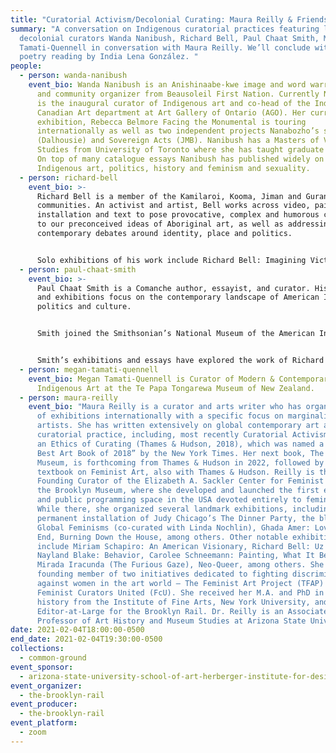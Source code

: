 ```yaml
---
title: "Curatorial Activism/Decolonial Curating: Maura Reilly & Friends"
summary: "A conversation on Indigenous curatorial practices featuring legendary
  decolonial curators Wanda Nanibush, Richard Bell, Paul Chaat Smith, Megan
  Tamati-Quennell in conversation with Maura Reilly. We’ll conclude with a
  poetry reading by India Lena González. "
people:
  - person: wanda-nanibush
    event_bio: Wanda Nanibush is an Anishinaabe-kwe image and word warrior, curator
      and community organizer from Beausoleil First Nation. Currently Nanibush
      is the inaugural curator of Indigenous art and co-head of the Indigenous +
      Canadian Art department at Art Gallery of Ontario (AGO). Her current AGO
      exhibition, Rebecca Belmore Facing the Monumental is touring
      internationally as well as two independent projects Nanabozho’s sisters
      (Dalhousie) and Sovereign Acts (JMB). Nanibush has a Masters of Visual
      Studies from University of Toronto where she has taught graduate courses.
      On top of many catalogue essays Nanibush has published widely on
      Indigenous art, politics, history and feminism and sexuality.
  - person: richard-bell
    event_bio: >-
      Richard Bell is a member of the Kamilaroi, Kooma, Jiman and Gurang Gurang
      communities. An activist and artist, Bell works across video, painting,
      installation and text to pose provocative, complex and humorous challenges
      to our preconceived ideas of Aboriginal art, as well as addressing
      contemporary debates around identity, place and politics.


      Solo exhibitions of his work include Richard Bell: Imagining Victory, Western Plains Cultural Centre, Dubbo (2015); Embassy, Perth Institute of Contemporary Arts, Perth (2014); and Imagining Victory, Artspace, Sydney (2013). Uz vs Them, a major touring exhibition of Bell’s work organised by the American Federation of Arts, premiered at Tufts University, Boston in September 2011 and toured to venues across North America throughout 2013. In 2009 an exhibition of Bell’s practice to date, titled I am not sorry, was held at Location One, New York, and he was the recipient of Location One’s International Fellowship for that year. In 2006 his work was the subject of the survey exhibition Positivity presented by the Institute of Modern Art, Brisbane.
  - person: paul-chaat-smith
    event_bio: >-
      Paul Chaat Smith is a Comanche author, essayist, and curator. His books
      and exhibitions focus on the contemporary landscape of American Indian
      politics and culture.


      Smith joined the Smithsonian’s National Museum of the American Indian in 2001, where he currently serves as Associate Curator. His projects include the NMAI’s history gallery, performance artist James Luna’s Emendatio at the 2005 Venice Biennial, Fritz Scholder: Indian/Not Indian (2008), and Brian Jungen: Strange Comfort (2009). With Robert Warrior, he is the author of Like a Hurricane: the Indian Movement from Alcatraz to Wounded Knee (New Press, 1996), a standard text in Native studies and American history courses. His second book, Everything You Know about Indians Is Wrong, was published in 2009 by the University of Minnesota Press, and is now in its second printing.


      Smith’s exhibitions and essays have explored the work of Richard Ray Whitman, Baco Ohama, Faye HeavyShield, Shelley Niro, Erica Lord, and Kent Monkman. He has lectured at the National Gallery of Art, Center for the Arts in San Francisco, and the Getty Center for the History of Art and the Humanities in Los Angeles. His television appearances include the 1995 Canadian series Markings with Neil Bissondath, and served as creative consultant for the American Experience series We Shall Remain: A Native History of America, broadcast on PBS in April 2009. Smith lives in Washington, D.C. His middle name is pronounced “chot,” has no hyphen, and rhymes with hot. He has no college or university degrees.
  - person: megan-tamati-quennell
    event_bio: Megan Tamati-Quennell is Curator of Modern & Contemporary Māori and
      Indigenous Art at the Te Papa Tongarewa Museum of New Zealand.
  - person: maura-reilly
    event_bio: "Maura Reilly is a curator and arts writer who has organized dozens
      of exhibitions internationally with a specific focus on marginalized
      artists. She has written extensively on global contemporary art and
      curatorial practice, including, most recently Curatorial Activism: Towards
      an Ethics of Curating (Thames & Hudson, 2018), which was named a “Top 10
      Best Art Book of 2018” by the New York Times. Her next book, The Ethical
      Museum, is forthcoming from Thames & Hudson in 2022, followed by a
      textbook on Feminist Art, also with Thames & Hudson. Reilly is the
      Founding Curator of the Elizabeth A. Sackler Center for Feminist Art at
      the Brooklyn Museum, where she developed and launched the first exhibition
      and public programming space in the USA devoted entirely to feminist art.
      While there, she organized several landmark exhibitions, including the
      permanent installation of Judy Chicago’s The Dinner Party, the blockbuster
      Global Feminisms (co-curated with Linda Nochlin), Ghada Amer: Love Had No
      End, Burning Down the House, among others. Other notable exhibitions
      include Miriam Schapiro: An American Visionary, Richard Bell: Uz v. Them,
      Nayland Blake: Behavior, Carolee Schneemann: Painting, What It Became, La
      Mirada Iracunda (The Furious Gaze), Neo-Queer, among others. She is a
      founding member of two initiatives dedicated to fighting discrimination
      against women in the art world – The Feminist Art Project (TFAP) and
      Feminist Curators United (FcU). She received her M.A. and PhD in art
      history from the Institute of Fine Arts, New York University, and is an
      Editor-at-Large for the Brooklyn Rail. Dr. Reilly is an Associate
      Professor of Art History and Museum Studies at Arizona State University."
date: 2021-02-04T18:00:00-0500
end_date: 2021-02-04T19:30:00-0500
collections:
  - common-ground
event_sponsor:
  - arizona-state-university-school-of-art-herberger-institute-for-design-the-arts
event_organizer:
  - the-brooklyn-rail
event_producer:
  - the-brooklyn-rail
event_platform:
  - zoom
---
```

